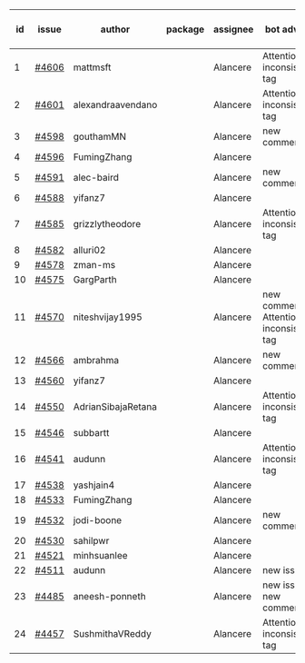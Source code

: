 | id | issue | author | package | assignee | bot advice | created date of issue | target release date | date from target |
| ------ | ------ | ------ | ------ | ------ | ------ | ------ | ------ | :-----: |
| 1 | [#4606](https://github.com/Azure/sdk-release-request/issues/4606) | mattmsft |  | Alancere | Attention to inconsistent tag | 10-03 | 10-27 |  |
| 2 | [#4601](https://github.com/Azure/sdk-release-request/issues/4601) | alexandraavendano |  | Alancere | Attention to inconsistent tag | 10-02 | 10-27 |  |
| 3 | [#4598](https://github.com/Azure/sdk-release-request/issues/4598) | gouthamMN |  | Alancere | new comment. | 10-02 | 10-27 |  |
| 4 | [#4596](https://github.com/Azure/sdk-release-request/issues/4596) | FumingZhang |  | Alancere |  | 09-29 | 10-27 |  |
| 5 | [#4591](https://github.com/Azure/sdk-release-request/issues/4591) | alec-baird |  | Alancere | new comment. | 09-28 | 10-27 |  |
| 6 | [#4588](https://github.com/Azure/sdk-release-request/issues/4588) | yifanz7 |  | Alancere |  | 09-28 | 10-27 |  |
| 7 | [#4585](https://github.com/Azure/sdk-release-request/issues/4585) | grizzlytheodore |  | Alancere | Attention to inconsistent tag | 09-27 | 10-27 |  |
| 8 | [#4582](https://github.com/Azure/sdk-release-request/issues/4582) | alluri02 |  | Alancere |  | 09-27 | 10-27 |  |
| 9 | [#4578](https://github.com/Azure/sdk-release-request/issues/4578) | zman-ms |  | Alancere |  | 09-26 | 10-27 |  |
| 10 | [#4575](https://github.com/Azure/sdk-release-request/issues/4575) | GargParth |  | Alancere |  | 09-26 | 10-27 |  |
| 11 | [#4570](https://github.com/Azure/sdk-release-request/issues/4570) | niteshvijay1995 |  | Alancere | new comment. Attention to inconsistent tag | 09-26 | 10-27 |  |
| 12 | [#4566](https://github.com/Azure/sdk-release-request/issues/4566) | ambrahma |  | Alancere | new comment. | 09-25 | 10-27 |  |
| 13 | [#4560](https://github.com/Azure/sdk-release-request/issues/4560) | yifanz7 |  | Alancere |  | 09-25 | 10-27 |  |
| 14 | [#4550](https://github.com/Azure/sdk-release-request/issues/4550) | AdrianSibajaRetana |  | Alancere | Attention to inconsistent tag | 09-22 | 10-27 |  |
| 15 | [#4546](https://github.com/Azure/sdk-release-request/issues/4546) | subbartt |  | Alancere |  | 09-22 | 10-27 |  |
| 16 | [#4541](https://github.com/Azure/sdk-release-request/issues/4541) | audunn |  | Alancere | Attention to inconsistent tag | 09-21 | 10-27 |  |
| 17 | [#4538](https://github.com/Azure/sdk-release-request/issues/4538) | yashjain4 |  | Alancere |  | 09-21 | 10-27 |  |
| 18 | [#4533](https://github.com/Azure/sdk-release-request/issues/4533) | FumingZhang |  | Alancere |  | 09-21 | 10-27 |  |
| 19 | [#4532](https://github.com/Azure/sdk-release-request/issues/4532) | jodi-boone |  | Alancere | new comment. | 09-20 | 10-27 |  |
| 20 | [#4530](https://github.com/Azure/sdk-release-request/issues/4530) | sahilpwr |  | Alancere |  | 09-20 | 10-27 |  |
| 21 | [#4521](https://github.com/Azure/sdk-release-request/issues/4521) | minhsuanlee |  | Alancere |  | 09-13 | 10-27 |  |
| 22 | [#4511](https://github.com/Azure/sdk-release-request/issues/4511) | audunn |  | Alancere | new issue. | 09-08 | 10-27 |  |
| 23 | [#4485](https://github.com/Azure/sdk-release-request/issues/4485) | aneesh-ponneth |  | Alancere | new issue. new comment. | 08-31 | 09-22 |  |
| 24 | [#4457](https://github.com/Azure/sdk-release-request/issues/4457) | SushmithaVReddy |  | Alancere | Attention to inconsistent tag | 08-23 | 09-22 |  |
